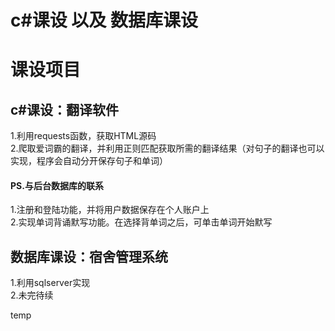 # c#课设 以及 数据库课设

# 课设项目
## c#课设：翻译软件
1.利用requests函数，获取HTML源码<br>
2.爬取爱词霸的翻译，并利用正则匹配获取所需的翻译结果（对句子的翻译也可以实现，程序会自动分开保存句子和单词）
#### PS.与后台数据库的联系
1.注册和登陆功能，并将用户数据保存在个人账户上<br>
2.实现单词背诵默写功能。在选择背单词之后，可单击单词开始默写

## 数据库课设：宿舍管理系统
1.利用sqlserver实现<br>
2.未完待续

temp
